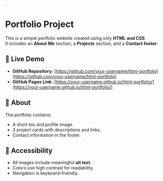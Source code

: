 .
# Portfolio Project

This is a simple portfolio website created using only **HTML and CSS**.  
It includes an **About Me** section, a **Projects** section, and a **Contact footer**.

## 🚀 Live Demo
- **GitHub Repository:** [https://github.com/your-username/html-portfolio](https://github.com/your-username/html-portfolio)  
- **GitHub Pages Link:** [https://your-username.github.io/html-portfolio/](https://your-username.github.io/html-portfolio/)

## 📖 About
The portfolio contains:
- A short bio and profile image.  
- 3 project cards with descriptions and links.  
- Contact information in the footer.  

## 🎯 Accessibility
- All images include meaningful **alt text**.   
- Colors use high contrast for readability.  
- Navigation is keyboard-friendly.

